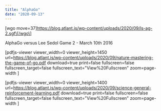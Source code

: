 ```yaml
---
title: "AlphaGo"
date: "2020-09-13"
---
```


\[wgo move=37\]https://blog.atlant.is/wp-content/uploads/2020/09/ls-ag-2.sgf\[/wgo\]

AlphaGo versus Lee Sedol Game 2 - March 10th 2016

\[pdfjs-viewer viewer\_width=0 viewer\_height=1450 url=https://blog.atlant.is/wp-content/uploads/2020/09/nature-mastering-the-game-of-go.pdf download=true print=false fullscreen=false fullscreen\_target=false fullscreen\_text="View%20Fullscreen" zoom=page-width \]

\[pdfjs-viewer viewer\_width=0 viewer\_height=1400 url=https://blog.atlant.is/wp-content/uploads/2020/09/science-general-reinforcement-learning.pdf download=true print=false fullscreen=false fullscreen\_target=false fullscreen\_text="View%20Fullscreen" zoom=page-width \]
